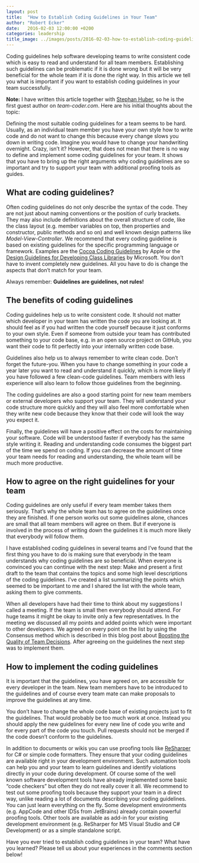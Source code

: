 ```yaml
---
layout: post
title:  "How to Establish Coding Guidelines in Your Team"
author: "Robert Ecker"
date:   2016-02-03 12:00:00 +0200
categories: leadership
title_image: ../images/posts/2016-02-03-how-to-establish-coding-guidelines-in-your-team/title-image.png
---
```


Coding guidelines help software developing teams to write consistent code which is easy to read and understand for all team members. Establishing such guidelines can be problematic if it is done wrong but it will be very beneficial for the whole team if it is done the right way. In this article we tell you what is important if you want to establish coding guidelines in your team successfully.

**Note:** I have written this article together with [Stephan Huber](https://www.linkedin.com/in/stephan-huber-a11b2ba9), so he is the first guest author on *team-coder.com*. Here are his initial thoughts about the topic:

Defining the most suitable coding guidelines for a team seems to be hard. Usually, as an individual team member you have your own style how to write code and do not want to change this because every change slows you down in writing code. Imagine you would have to change your handwriting overnight. Crazy, isn’t it? However, that does not mean that there is no way to define and implement some coding guidelines for your team. It shows that you have to bring up the right arguments why coding guidelines are so important and try to support your team with additional proofing tools as guides.


## What are coding guidelines?

Often coding guidelines do not only describe the syntax of the code. They are not just about naming conventions or the position of curly brackets. They may also include definitions about the overall structure of code, like the class layout (e.g. member variables on top, then properties and constructor, public methods and so on) and well known design patterns like *Model-View-Controller*. We recommend that every coding guideline is based on existing guidelines for the specific programming language or framework. Examples are the [Cocoa Coding Guidelines](https://developer.apple.com/library/ios/documentation/Cocoa/Conceptual/CodingGuidelines/CodingGuidelines.html) by Apple or the [Design Guidelines for Developing Class Libraries](https://msdn.microsoft.com/en-us/library/ms229042(v=vs.100).aspx) by Microsoft. You don’t have to invent completely new guidelines. All you have to do is change the aspects that don’t match for your team.

Always remember: **Guidelines are guidelines, not rules!**


## The benefits of coding guidelines

Coding guidelines help us to write consistent code. It should not matter which developer in your team has written the code you are looking at. It should feel as if you had written the code yourself because it just conforms to your own style. Even if someone from outside your team has contributed something to your code base, e.g. in an open source project on GitHub, you want their code to fit perfectly into your internally written code base.

Guidelines also help us to always remember to write clean code. Don’t forget the future-you. When you have to change something in your code a year later you want to read and understand it quickly, which is more likely if you have followed a few clean-code guidelines. Team members with less experience will also learn to follow those guidelines from the beginning.

The coding guidelines are also a good starting point for new team members or external developers who support your team. They will understand your code structure more quickly and they will also feel more comfortable when they write new code because they know that their code will look the way you expect it.

Finally, the guidelines will have a positive effect on the costs for maintaining your software. Code will be understood faster if everybody has the same style writing it. Reading and understanding code consumes the biggest part of the time we spend on coding. If you can decrease the amount of time your team needs for reading and understanding, the whole team will be much more productive.


## How to agree on the right guidelines for your team

Coding guidelines are only useful if every team member takes them seriously. That’s why the whole team has to agree on the guidelines once they are finished. If one person works out some guidelines alone, chances are small that all team members will agree on them. But if everyone is involved in the process of writing down the guidelines it is much more likely that everybody will follow them.

I have established coding guidelines in several teams and I’ve found that the first thing you have to do is making sure that everybody in the team understands why coding guidelines are so beneficial. When everyone is convinced you can continue with the next step: Make and present a first draft to the team that contains the topics and some high level descriptions of the coding guidelines. I’ve created a list summarizing the points which seemed to be important to me and I shared the list with the whole team, asking them to give comments.

When all developers have had their time to think about my suggestions I called a meeting. If the team is small then everybody should attend. For huge teams it might be okay to invite only a few representatives. In the meeting we discussed all my points and added points which were important to other developers. We agreed on every point on the list by using the Consensus method which is described in this blog post about [Boosting the Quality of Team Decisions](https://team-coder.com/boosting-the-quality-of-team-decisions/). After agreeing on the guidelines the next step was to implement them.


## How to implement the coding guidelines

It is important that the guidelines, you have agreed on, are accessible for every developer in the team. New team members have to be introduced to the guidelines and of course every team mate can make proposals to improve the guidelines at any time.

You don’t have to change the whole code base of existing projects just to fit the guidelines. That would probably be too much work at once. Instead you should apply the new guidelines for every new line of code you write and for every part of the code you touch. Pull requests should not be merged if the code doesn’t conform to the guidelines.

In addition to documents or wikis you can use proofing tools like [ReSharper](https://www.jetbrains.com/resharper/) for C# or simple code formatters. They ensure that your coding guidelines are available right in your development environment. Such automation tools can help you and your team to learn guidelines and identify violations directly in your code during development. Of course some of the well known software development tools have already implemented some basic “code checkers” but often they do not really cover it all. We recommend to test out some proofing tools because they support your team in a direct way, unlike reading a lot of documents describing your coding guidelines. You can just learn everything on the fly. Some development environments (e.g. AppCode and other IDSs from JetBrains) already contain powerful proofing tools. Other tools are available as add-in for your existing development environment (e.g. ReSharper for MS Visual Studio and C# Development) or as a simple standalone script.

Have you ever tried to establish coding guidelines in your team? What have you learned? Please tell us about your experiences in the comments section below!
